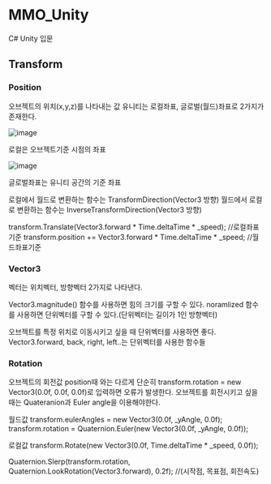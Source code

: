 # MMO_Unity
C# Unity 입문

## Transform

### Position
오브젝트의 위치(x,y,z)를 나타내는 값
유니티는 로컬좌표, 글로벌(월드)좌표로 2가지가 존재한다.

![image](https://github.com/user-attachments/assets/aaf3d6ba-fe32-4b3a-a247-f41006d6bcc1)

로컬은 오브젝트기준 시점의 좌표

![image](https://github.com/user-attachments/assets/2dc87f85-b28f-4d39-9c79-4fa557322a21)

글로벌좌표는 유니티 공간의 기준 좌표

로컬에서 월드로 변환하는 함수는 TransformDirection(Vector3 방향)
월드에서 로컬로 변환하는 함수는 InverseTransformDirection(Vector3 방향)


transform.Translate(Vector3.forward * Time.deltaTime * _speed);  //로컬좌표기준
transform.position += Vector3.forward * Time.deltaTime * _speed; //월드좌표기준

### Vector3

벡터는 위치벡터, 방향벡터 2가지로 나타낸다.

Vector3.magnitude() 함수를 사용하면 힘의 크기를 구할 수 있다.
noramlized 함수를 사용하면 단위벡터를 구할 수 있다.(단위벡터는 길이가 1인 방향벡터)

오브젝트를 특정 위치로 이동시키고 싶을 때 단위벡터를 사용하면 좋다.
Vector3.forward, back, right, left..는 단위벡터를 사용한 함수들

### Rotation

오브젝트의 회전값
position때 와는 다르게 
단순히 transform.rotation = new Vector3(0.0f, 0.0f, 0.0f)로 입력하면 오류가 발생한다.
오브젝트를 회전시키고 싶을 때는 Quateranion과 Euler angle을 이용해야한다.
  
월드값
transform.eulerAngles = new Vector3(0.0f, _yAngle, 0.0f);
transform.rotation = Quaternion.Euler(new Vector3(0.0f, _yAngle, 0.0f));

로컬값
transform.Rotate(new Vector3(0.0f, Time.deltaTime * _speed, 0.0f));
  
Quaternion.Slerp(transform.rotation, Quaternion.LookRotation(Vector3.forward), 0.2f); //(시작점, 목표점, 회전속도)

